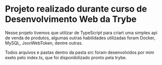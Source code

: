 # Projeto realizado durante curso de Desenvolvimento Web da Trybe

Nesse projeto tivemos que utilizar de TypeScript para criart uma simples api de venda de produtos, algumas outras habilidades utilizadas foram Docker, MySQL, JsonWebToken, dentre outras.

Todos arquivos e pastas dentro da pasta src foram desenvolvidos por mim exeto pelo index.ts, que foi disponibilizado pronto pela trybe.
